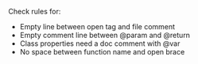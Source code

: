 Check rules for:

- Empty line between open tag and file comment
- Empty comment line between @param and @return
- Class properties need a doc comment with @var
- No space between function name and open brace

